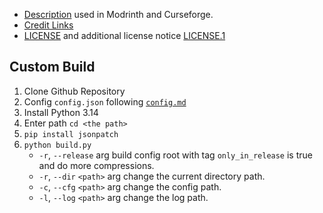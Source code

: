 - [Description](Description.md) used in Modrinth and Curseforge.
- [Credit Links](CreditLinks.md)
- [LICENSE](src/Base/LICENSE) and additional license notice [LICENSE.1](src/Base/LICENSE.1)

## Custom Build

1. Clone Github Repository
2. Config `config.json` following [`config.md`](config.md)
3. Install Python 3.14
4. Enter path `cd <the path>`
5. `pip install jsonpatch`
6. `python build.py`
   - `-r`, `--release` arg build config root with tag `only_in_release` is true and do more compressions.
   - `-r`, `--dir` `<path>` arg change the current directory path.
   - `-c`, `--cfg` `<path>` arg change the config path.
   - `-l`, `--log` `<path>` arg change the log path.
